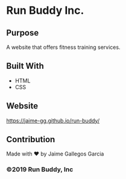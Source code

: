 # Run Buddy Inc.

## Purpose
A website that offers fitness training services.

## Built With
* HTML
* CSS

## Website
https://jaime-gg.github.io/run-buddy/

## Contribution
Made with ❤️ by Jaime Gallegos Garcia

### ©️2019 Run Buddy, Inc 
